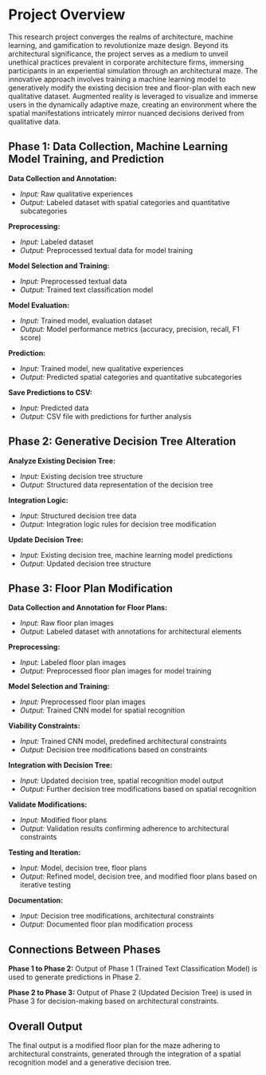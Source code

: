 # Project Overview

This research project converges the realms of architecture, machine learning, and gamification to revolutionize maze design. Beyond its architectural significance, the project serves as a medium to unveil unethical practices prevalent in corporate architecture firms, immersing participants in an experiential simulation through an architectural maze. The innovative approach involves training a machine learning model to generatively modify the existing decision tree and floor-plan with each new qualitative dataset. Augmented reality is leveraged to visualize and immerse users in the dynamically adaptive maze, creating an environment where the spatial manifestations intricately mirror nuanced decisions derived from qualitative data.

## Phase 1: Data Collection, Machine Learning Model Training, and Prediction

**Data Collection and Annotation:**
- *Input:* Raw qualitative experiences
- *Output:* Labeled dataset with spatial categories and quantitative subcategories

**Preprocessing:**
- *Input:* Labeled dataset
- *Output:* Preprocessed textual data for model training

**Model Selection and Training:**
- *Input:* Preprocessed textual data
- *Output:* Trained text classification model

**Model Evaluation:**
- *Input:* Trained model, evaluation dataset
- *Output:* Model performance metrics (accuracy, precision, recall, F1 score)

**Prediction:**
- *Input:* Trained model, new qualitative experiences
- *Output:* Predicted spatial categories and quantitative subcategories

**Save Predictions to CSV:**
- *Input:* Predicted data
- *Output:* CSV file with predictions for further analysis

## Phase 2: Generative Decision Tree Alteration

**Analyze Existing Decision Tree:**
- *Input:* Existing decision tree structure
- *Output:* Structured data representation of the decision tree

**Integration Logic:**
- *Input:* Structured decision tree data
- *Output:* Integration logic rules for decision tree modification

**Update Decision Tree:**
- *Input:* Existing decision tree, machine learning model predictions
- *Output:* Updated decision tree structure

## Phase 3: Floor Plan Modification

**Data Collection and Annotation for Floor Plans:**
- *Input:* Raw floor plan images
- *Output:* Labeled dataset with annotations for architectural elements

**Preprocessing:**
- *Input:* Labeled floor plan images
- *Output:* Preprocessed floor plan images for model training

**Model Selection and Training:**
- *Input:* Preprocessed floor plan images
- *Output:* Trained CNN model for spatial recognition

**Viability Constraints:**
- *Input:* Trained CNN model, predefined architectural constraints
- *Output:* Decision tree modifications based on constraints

**Integration with Decision Tree:**
- *Input:* Updated decision tree, spatial recognition model output
- *Output:* Further decision tree modifications based on spatial recognition

**Validate Modifications:**
- *Input:* Modified floor plans
- *Output:* Validation results confirming adherence to architectural constraints

**Testing and Iteration:**
- *Input:* Model, decision tree, floor plans
- *Output:* Refined model, decision tree, and modified floor plans based on iterative testing

**Documentation:**
- *Input:* Decision tree modifications, architectural constraints
- *Output:* Documented floor plan modification process

## Connections Between Phases

**Phase 1 to Phase 2:**
Output of Phase 1 (Trained Text Classification Model) is used to generate predictions in Phase 2.

**Phase 2 to Phase 3:**
Output of Phase 2 (Updated Decision Tree) is used in Phase 3 for decision-making based on architectural constraints.

## Overall Output

The final output is a modified floor plan for the maze adhering to architectural constraints, generated through the integration of a spatial recognition model and a generative decision tree.
